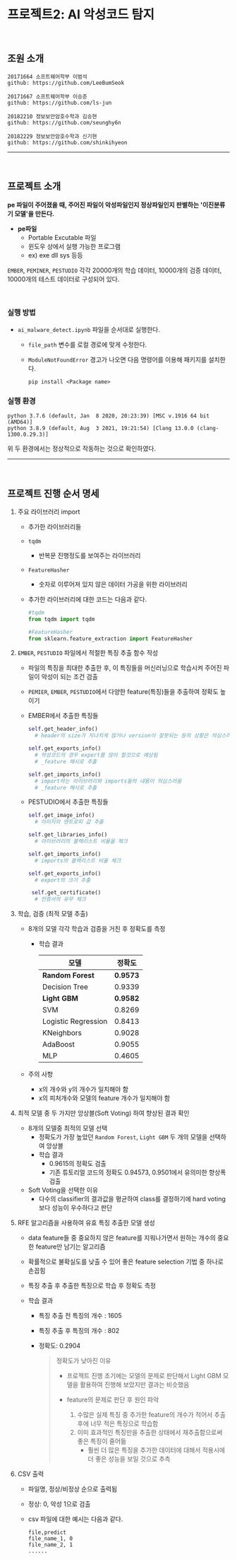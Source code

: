 # 프로젝트2: AI 악성코드 탐지

<br/>

## 조원 소개

```
20171664 소프트웨어학부 이범석
github: https://github.com/LeeBumSeok
```

```
20171667 소프트웨어학부 이승준
github: https://github.com/ls-jun
```

```
20182210 정보보안암호수학과 김승현
github: https://github.com/seunghy6n
```

```
20182229 정보보안암호수학과 신기현
github: https://github.com/shinkihyeon
```

---

<br/>

## 프로젝트 소개

**pe 파일이 주어졌을 때, 주어진 파일이 악성파일인지 정상파일인지 판별하는 '이진분류기 모델'을 만든다.**

- **pe파일**
  - Portable Excutable 파일
  - 윈도우 상에서 실행 가능한 프로그램
  - ex) exe dll sys 등등

`EMBER`, `PEMINER`, `PESTUDIO` 각각 20000개의 학습 데이터, 10000개의 검증 데이터, 10000개의 테스트 데이터로 구성되어 있다.

<br/>

### 실행 방법

- `ai_malware_detect.ipynb` 파일을 순서대로 실행한다.

  - `file_path` 변수를 로컬 경로에 맞게 수정한다.
  - `ModuleNotFoundError` 경고가 나오면 다음 명령어를 이용해 패키지를 설치한다.

    ```
    pip install <Package name>
    ```

### 실행 환경

```
python 3.7.6 (default, Jan  8 2020, 20:23:39) [MSC v.1916 64 bit (AMD64)]
python 3.8.9 (default, Aug  3 2021, 19:21:54) [Clang 13.0.0 (clang-1300.0.29.3)]
```

위 두 환경에서는 정상적으로 작동하는 것으로 확인하였다.

---

<br/>

## 프로젝트 진행 순서 명세

1. 주요 라이브러리 import

   - 추가한 라이브러리들

   - `tqdm`

     - 반복문 진행정도를 보여주는 라이브러리

   - `FeatureHasher`

     - 숫자로 이루어져 있지 않은 데이터 가공을 위한 라이브러리

   - 추가한 라이브러리에 대한 코드는 다음과 같다.

     ```python
     #tqdm
     from tqdm import tqdm

     #FeatureHasher
     from sklearn.feature_extraction import FeatureHasher
     ```

2. `EMBER`, `PESTUDIO` 파일에서 적절한 특징 추출 함수 작성

   - 파일의 특징을 최대한 추출한 후, 이 특징들을 머신러닝으로 학습시켜 주어진 파일이 악성이 되는 조건 검출
   - `PEMIER`, `EMBER`, `PESTUDIO`에서 다양한 feature(특징)들을 추출하여 정확도 높이기
   - EMBER에서 추출한 특징들

     ```python
     self.get_header_info()
       # header의 size가 지나치게 많거나 version이 잘못되는 등의 상황은 의심스러움

     self.get_exports_info()
       # 악성코드의 경우 export를 많이 할것으로 예상됨
       # _feature 해시로 추출

     self.get_imports_info()
       # import하는 라이브러리와 imports들의 내용이 의심스러움
       # _feature 해시로 추출
     ```

   - PESTUDIO에서 추출한 특징들

     ```python
     self.get_image_info()
       # 이미지의 엔트로피 값 추출

     self.get_libraries_info()
       # 라이브러리의 블랙리스트 비율을 체크

     self.get_imports_info()
       # imports의 블랙리스트 비율 체크

     self.get_exports_info()
       # export의 크기 추출

      self.get_certificate()
       # 인증서의 유무 체크
     ```

3. 학습, 검증 (최적 모델 추출)

   - 8개의 모델 각각 학습과 검증을 거친 후 정확도를 측정

     - 학습 결과

       | 모델                | 정확도     |
       | ------------------- | ---------- |
       | **Random Forest**   | **0.9573** |
       | Decision Tree       | 0.9339     |
       | **Light GBM**       | **0.9582** |
       | SVM                 | 0.8269     |
       | Logistic Regression | 0.8413     |
       | KNeighbors          | 0.9028     |
       | AdaBoost            | 0.9055     |
       | MLP                 | 0.4605     |

   - 주의 사항

     - x의 개수와 y의 개수가 일치해야 함
     - x의 피처개수와 모델의 feature 개수가 일치해야 함

4. 최적 모델 중 두 가지만 앙상블(Soft Voting) 하여 향상된 결과 확인

   - 8개의 모델중 최적의 모델 선택
     - 정확도가 가장 높았던 `Random Forest`, `Light GBM` 두 개의 모델을 선택하여 앙상블
     - 학습 결과
       - 0.9615의 정확도 검출
       - 기존 튜토리얼 코드의 정확도 0.94573, 0.9501에서 유의미한 향상폭 검출
   - Soft Voting을 선택한 이유
     - 다수의 classifier의 결과값을 평균하여 class를 결정하기에 hard voting보다 성능이 우수하다고 판단

5. RFE 알고리즘을 사용하여 유효 특징 추출한 모델 생성

   - data feature들 중 중요하지 않은 feature를 지워나가면서 원하는 개수의 중요한 feature만 남기는 알고리즘

   - 확률적으로 불확실도를 낮출 수 있어 좋은 feature selection 기법 중 하나로 손꼽힘

   - 특징 추출 후 추출한 특징으로 학습 후 정확도 측정

   - 학습 결과

     - 특징 추출 전 특징의 개수 : 1605

     - 특징 추출 후 특징의 개수 : 802

     - 정확도: 0.2904

       > 정확도가 낮아진 이유
       >
       > - 프로젝트 진행 초기에는 모델의 문제로 판단해서 Light GBM 모델을 활용하여 진행해 보았지만 결과는 비슷했음
       >
       > - feature의 문제로 판단 후 원인 파악
       >   1. 수많은 실제 특징 중 추가한 feature의 개수가 적어서 추출 후에 너무 적은 특징으로 학습함
       >   2. 이미 효과적인 특징만을 추출한 상태에서 재추출함으로써 좋은 특징이 줄어듦
       >      - 훨씬 더 많은 특징을 추가한 데이터에 대해서 적용시에 더 좋은 성능을 보일 것으로 추측

6. CSV 출력

   - 파일명, 정상/비정상 순으로 출력됨
   - 정상: 0, 악성 1으로 검출

   - csv 파일에 대한 예시는 다음과 같다.
     ```csv
     file,predict
     file_name_1, 0
     file_name_2, 1
     ......
     ```
